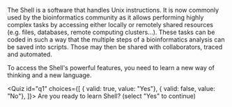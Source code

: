 <script>
import Quiz from "components/Quiz.svelte";
</script>

The Shell is a software that handles Unix instructions. It is now commonly used by the bioinformatics community as it allows performing highly complex tasks by accessing either locally or remotely shared resources (e.g. files, databases, remote computing clusters...). These tasks can be coded in such a way that the multiple steps of a bioinformatics analysis can be saved into scripts. Those may then be shared with collaborators, traced and automated.

To access the Shell's powerful features, you need to learn a new way of thinking and a new language.

<Quiz id="q1" choices={[
	{ valid: true, value: "Yes"},
	{ valid: false, value: "No"},
]}>
	<span slot="prompt">
		Are you ready to learn Shell? (select "Yes" to continue)
	</span>
</Quiz>
